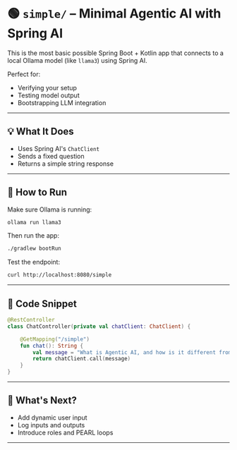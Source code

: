 # 🟢 `simple/` – Minimal Agentic AI with Spring AI

This is the most basic possible Spring Boot + Kotlin app that connects to a local Ollama model (like `llama3`) using Spring AI.

Perfect for:
- Verifying your setup
- Testing model output
- Bootstrapping LLM integration

---

## 💡 What It Does

- Uses Spring AI's `ChatClient`
- Sends a fixed question
- Returns a simple string response

---

## 🚀 How to Run

Make sure Ollama is running:

```bash
ollama run llama3
```

Then run the app:

```bash
./gradlew bootRun
```

Test the endpoint:

```bash
curl http://localhost:8080/simple
```

---

## 📄 Code Snippet

```kotlin
@RestController
class ChatController(private val chatClient: ChatClient) {

    @GetMapping("/simple")
    fun chat(): String {
        val message = "What is Agentic AI, and how is it different from regular AI assistants?"
        return chatClient.call(message)
    }
}
```

---

## 🧩 What's Next?

- Add dynamic user input
- Log inputs and outputs
- Introduce roles and PEARL loops

---
